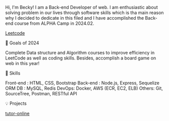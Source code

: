 Hi, I'm Becky! I am a Back-end Developer of web. I am enthusiastic about solving problem in our lives through software skills which is tha main reason why I decided to dedicate in this filed and I have accomplished the Back-end course from ALPHA Camp in 2024.02.

[Leetcode](https://leetcode.com/beckychen0923)


🔭 Goals of 2024

Complete Data structure and Algorithm courses to improve efficiency in LeetCode as well as coding skills. Besides, accomplish a board game on web in this year!


🧠 Skills

Front-end : HTML, CSS, Bootstrap
Back-end : Node.js, Express, Sequelize ORM
DB : MySQL, Redis
DevOps: Docker, AWS (ECR, EC2, ELB)
Others: Git, SourceTree, Postman, RESTful API


💡 Projects

[tutor-online](https://tutoring-platform-becky.vercel.app/signin)

